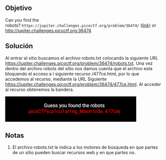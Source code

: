 ## Objetivo
Can you find the robots? `https://jupiter.challenges.picoctf.org/problem/36474/` ([link](https://jupiter.challenges.picoctf.org/problem/36474/)) or http://jupiter.challenges.picoctf.org:36474

## Solución
Al entrar al sitio buscamos el archivo robots.txt colocando la siguiente URL https://jupiter.challenges.picoctf.org/problem/36474/robots.txt. 
Una vez dentro del archivo robots del sitio nos damos cuenta que el archivo esta bloquendo el acceso a l siguiente recurso /477ce.html, por lo que accedemos al recurso, mediante la URL Siguiente https://jupiter.challenges.picoctf.org/problem/36474/477ce.html.
Al acceder al recurso obtenemos la bandera.

![[IMG7.png]](https://github.com/JuanNavarroAmbriz574/Notas_Seguridad_IS_2022/blob/main/Retos_picoCTF/Img%20resources/IMG7.png)

## Notas
1. El archivo robots.txt le indica a los motores de búsqueda en que partes de un sitio pueden buscar recursos web y en que partes no.
